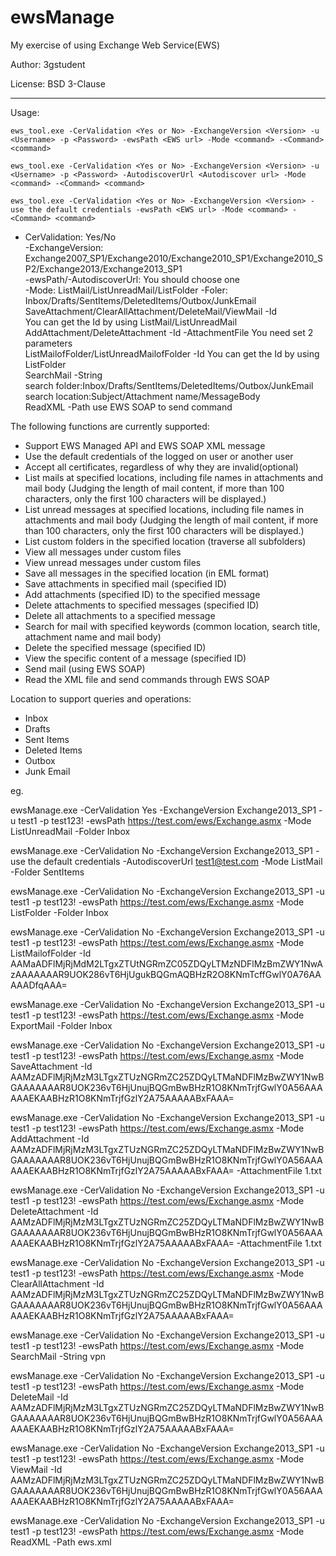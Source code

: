 # ewsManage
My exercise of using Exchange Web Service(EWS)

Author: 3gstudent

License: BSD 3-Clause

---
Usage:

    ews_tool.exe -CerValidation <Yes or No> -ExchangeVersion <Version> -u <Username> -p <Password> -ewsPath <EWS url> -Mode <command> -<Command> <command>
    
    ews_tool.exe -CerValidation <Yes or No> -ExchangeVersion <Version> -u <Username> -p <Password> -AutodiscoverUrl <Autodiscover url> -Mode <command> -<Command> <command>
    
    ews_tool.exe -CerValidation <Yes or No> -ExchangeVersion <Version> -use the default credentials -ewsPath <EWS url> -Mode <command> -<Command> <command>
    
- CerValidation:
    Yes/No  
-ExchangeVersion:
    Exchange2007_SP1/Exchange2010/Exchange2010_SP1/Exchange2010_SP2/Exchange2013/Exchange2013_SP1    
-ewsPath/-AutodiscoverUrl:
    You should choose one     
-Mode:
    ListMail/ListUnreadMail/ListFolder -Foler:    
        Inbox/Drafts/SentItems/DeletedItems/Outbox/JunkEmail         
    SaveAttachment/ClearAllAttachment/DeleteMail/ViewMail -Id    
        You can get the Id by using ListMail/ListUnreadMail        
    AddAttachment/DeleteAttachment -Id -AttachmentFile
        You need set 2 parameters        
    ListMailofFolder/ListUnreadMailofFolder -Id
        You can get the Id by using ListFolder        
    SearchMail -String    
        search folder:Inbox/Drafts/SentItems/DeletedItems/Outbox/JunkEmail
        search location:Subject/Attachment name/MessageBody        
    ReadXML -Path
        use EWS SOAP to send command
  
  
The following functions are currently supported:

- Support EWS Managed API and EWS SOAP XML message
- Use the default credentials of the logged on user or another user
- Accept all certificates, regardless of why they are invalid(optional)
- List mails at specified locations, including file names in attachments and mail body 
(Judging the length of mail content, if more than 100 characters, only the first 100 characters will be displayed.)
- List unread messages at specified locations, including file names in attachments and mail body 
(Judging the length of mail content, if more than 100 characters, only the first 100 characters will be displayed.)
- List custom folders in the specified location (traverse all subfolders)
- View all messages under custom files
- View unread messages under custom files
- Save all messages in the specified location (in EML format)
- Save attachments in specified mail (specified ID)
- Add attachments (specified ID) to the specified message
- Delete attachments to specified messages (specified ID)
- Delete all attachments to a specified message
- Search for mail with specified keywords (common location, search title, attachment name and mail body)
- Delete the specified message (specified ID)
- View the specific content of a message (specified ID)
- Send mail (using EWS SOAP)
- Read the XML file and send commands through EWS SOAP

Location to support queries and operations:

- Inbox
- Drafts
- Sent Items
- Deleted Items
- Outbox
- Junk Email

eg.

ewsManage.exe -CerValidation Yes -ExchangeVersion Exchange2013_SP1 -u test1 -p test123! -ewsPath https://test.com/ews/Exchange.asmx -Mode ListUnreadMail -Folder Inbox

ewsManage.exe -CerValidation No -ExchangeVersion Exchange2013_SP1 -use the default credentials -AutodiscoverUrl test1@test.com -Mode ListMail -Folder SentItems

ewsManage.exe -CerValidation No -ExchangeVersion Exchange2013_SP1 -u test1 -p test123! -ewsPath https://test.com/ews/Exchange.asmx -Mode ListFolder -Folder Inbox

ewsManage.exe -CerValidation No -ExchangeVersion Exchange2013_SP1 -u test1 -p test123! -ewsPath https://test.com/ews/Exchange.asmx -Mode ListMailofFolder -Id AAMaADFlMjRjMdM2LTgxZTUtNGRmZC05ZDQyLTMzNDFlMzBmZWY1NwAzAAAAAAAR9UOK286vT6HjUgukBQGmAQBHzR2O8KNmTcffGwlY0A76AAAAADfqAAA=

ewsManage.exe -CerValidation No -ExchangeVersion Exchange2013_SP1 -u test1 -p test123! -ewsPath https://test.com/ews/Exchange.asmx -Mode ExportMail -Folder Inbox

ewsManage.exe -CerValidation No -ExchangeVersion Exchange2013_SP1 -u test1 -p test123! -ewsPath https://test.com/ews/Exchange.asmx -Mode SaveAttachment -Id AAMzADFlMjRjMzM3LTgxZTUzNGRmZC25ZDQyLTMaNDFlMzBwZWY1NwBGAAAAAAAR8UOK236vT6HjUnujBQGmBwBHzR1O8KNmTrjfGwlY0A56AAAAAAEKAABHzR1O8KNmTrjfGzlY2A75AAAAABxFAAA=

ewsManage.exe -CerValidation No -ExchangeVersion Exchange2013_SP1 -u test1 -p test123! -ewsPath https://test.com/ews/Exchange.asmx -Mode AddAttachment -Id AAMzADFlMjRjMzM3LTgxZTUzNGRmZC25ZDQyLTMaNDFlMzBwZWY1NwBGAAAAAAAR8UOK236vT6HjUnujBQGmBwBHzR1O8KNmTrjfGwlY0A56AAAAAAEKAABHzR1O8KNmTrjfGzlY2A75AAAAABxFAAA= -AttachmentFile 1.txt

ewsManage.exe -CerValidation No -ExchangeVersion Exchange2013_SP1 -u test1 -p test123! -ewsPath https://test.com/ews/Exchange.asmx -Mode DeleteAttachment -Id AAMzADFlMjRjMzM3LTgxZTUzNGRmZC25ZDQyLTMaNDFlMzBwZWY1NwBGAAAAAAAR8UOK236vT6HjUnujBQGmBwBHzR1O8KNmTrjfGwlY0A56AAAAAAEKAABHzR1O8KNmTrjfGzlY2A75AAAAABxFAAA= -AttachmentFile 1.txt

ewsManage.exe -CerValidation No -ExchangeVersion Exchange2013_SP1 -u test1 -p test123! -ewsPath https://test.com/ews/Exchange.asmx -Mode ClearAllAttachment -Id AAMzADFlMjRjMzM3LTgxZTUzNGRmZC25ZDQyLTMaNDFlMzBwZWY1NwBGAAAAAAAR8UOK236vT6HjUnujBQGmBwBHzR1O8KNmTrjfGwlY0A56AAAAAAEKAABHzR1O8KNmTrjfGzlY2A75AAAAABxFAAA=

ewsManage.exe -CerValidation No -ExchangeVersion Exchange2013_SP1 -u test1 -p test123! -ewsPath https://test.com/ews/Exchange.asmx -Mode SearchMail -String vpn

ewsManage.exe -CerValidation No -ExchangeVersion Exchange2013_SP1 -u test1 -p test123! -ewsPath https://test.com/ews/Exchange.asmx -Mode DeleteMail -Id AAMzADFlMjRjMzM3LTgxZTUzNGRmZC25ZDQyLTMaNDFlMzBwZWY1NwBGAAAAAAAR8UOK236vT6HjUnujBQGmBwBHzR1O8KNmTrjfGwlY0A56AAAAAAEKAABHzR1O8KNmTrjfGzlY2A75AAAAABxFAAA=

ewsManage.exe -CerValidation No -ExchangeVersion Exchange2013_SP1 -u test1 -p test123! -ewsPath https://test.com/ews/Exchange.asmx -Mode ViewMail -Id AAMzADFlMjRjMzM3LTgxZTUzNGRmZC25ZDQyLTMaNDFlMzBwZWY1NwBGAAAAAAAR8UOK236vT6HjUnujBQGmBwBHzR1O8KNmTrjfGwlY0A56AAAAAAEKAABHzR1O8KNmTrjfGzlY2A75AAAAABxFAAA=

ewsManage.exe -CerValidation No -ExchangeVersion Exchange2013_SP1 -u test1 -p test123! -ewsPath https://test.com/ews/Exchange.asmx -Mode ReadXML -Path ews.xml
